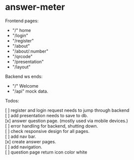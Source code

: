 # answer-meter

Frontend pages:

- "/" home
- "/login"
- "/register"
- "/about"
- "/about/:number"
- "/qrcode"
- "/presentation"
- "/layout"

Backend ws ends:

- "/" Welcome
- "/api" mock data.

Todos:

[ ] register and login request needs to jump through backend
<br>
[ ] add presentation needs to save to db.
<br>
[x] answer question page. (mostly used via mobile devices.)
<br>
[ ] error handling for backend, shutting down.
<br>
[ ] check responsive design for all pages.
<br>
[ ] add nav bar.
<br>
[x] create answer pages.
<br>
[ ] add navigation.
<br>
[ ] question page return icon color white
<br>
